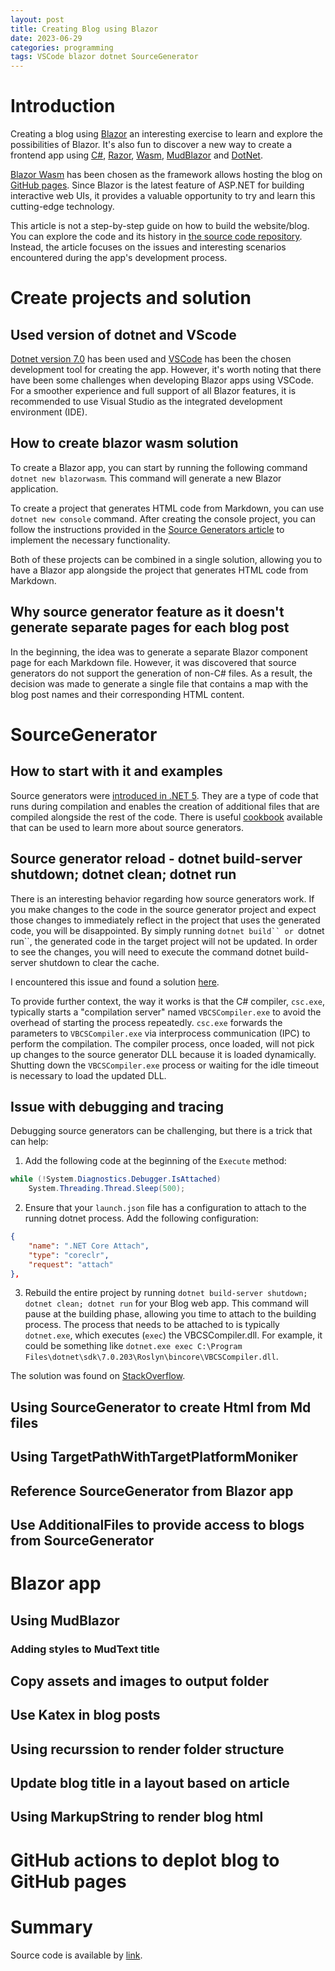 ```yaml
---
layout: post
title: Creating Blog using Blazor
date: 2023-06-29
categories: programming
tags: VSCode blazor dotnet SourceGenerator
---
```


# Introduction

Creating a blog using [Blazor](https://dotnet.microsoft.com/en-us/apps/aspnet/web-apps/blazor)  an interesting exercise to learn and explore the possibilities of Blazor. It's also fun to discover a new way to create a frontend app using [C#](https://learn.microsoft.com/en-us/dotnet/csharp/), [Razor](https://learn.microsoft.com/en-us/aspnet/core/mvc/views/razor?view=aspnetcore-7.0), [Wasm](https://webassembly.org/), [MudBlazor](https://www.mudblazor.com/) and [DotNet](https://dotnet.microsoft.com/en-us/).

[Blazor Wasm](https://learn.microsoft.com/en-us/aspnet/core/blazor/?view=aspnetcore-7.0#blazor-webassembly) has been chosen as the framework allows hosting the blog on [GitHub pages](https://pages.github.com/). Since Blazor is the latest feature of ASP.NET for building interactive web UIs, it provides a valuable opportunity to try and learn this cutting-edge technology.

This article is not a step-by-step guide on how to build the website/blog. You can explore the code and its history in [the source code repository](https://github.com/ypyl/ypyl.github.io). Instead, the article focuses on the issues and interesting scenarios encountered during the app's development process.

# Create projects and solution

## Used version of dotnet and VScode

[Dotnet version 7.0](https://dotnet.microsoft.com/en-us/download/dotnet/7.0) has been used and [VSCode](https://code.visualstudio.com/) has been the chosen development tool for creating the app. However, it's worth noting that there have been some challenges when developing Blazor apps using VSCode. For a smoother experience and full support of all Blazor features, it is recommended to use Visual Studio as the integrated development environment (IDE).

## How to create blazor wasm solution

To create a Blazor app, you can start by running the following command `dotnet new blazorwasm`. This command will generate a new Blazor application.

To create a project that generates HTML code from Markdown, you can use `dotnet new console` command. After creating the console project, you can follow the instructions provided in the [Source Generators article](https://learn.microsoft.com/en-us/dotnet/csharp/roslyn-sdk/source-generators-overview) to implement the necessary functionality.

Both of these projects can be combined in a single solution, allowing you to have a Blazor app alongside the project that generates HTML code from Markdown.

## Why source generator feature as it doesn't generate separate pages for each blog post

In the beginning, the idea was to generate a separate Blazor component page for each Markdown file. However, it was discovered that source generators do not support the generation of non-C# files. As a result, the decision was made to generate a single file that contains a map with the blog post names and their corresponding HTML content.

# SourceGenerator

## How to start with it and examples

Source generators were [introduced in .NET 5](https://devblogs.microsoft.com/dotnet/introducing-c-source-generators/). They are a type of code that runs during compilation and enables the creation of additional files that are compiled alongside the rest of the code. There is useful [cookbook](https://github.com/dotnet/roslyn/blob/main/docs/features/source-generators.cookbook.md) available that can be used to learn more about source generators.

## Source generator reload - dotnet build-server shutdown; dotnet clean; dotnet run

There is an interesting behavior regarding how source generators work. If you make changes to the code in the source generator project and expect those changes to immediately reflect in the project that uses the generated code, you will be disappointed. By simply running `dotnet build`` or `dotnet run``, the generated code in the target project will not be updated. In order to see the changes, you will need to execute the command dotnet build-server shutdown to clear the cache.

I encountered this issue and found a solution [here](https://learn.microsoft.com/en-us/answers/questions/1184090/looking-for-assistance-clearing-the-cache-for-upda).

To provide further context, the way it works is that the C# compiler, `csc.exe`, typically starts a "compilation server" named `VBCSCompiler.exe` to avoid the overhead of starting the process repeatedly. `csc.exe` forwards the parameters to `VBCSCompiler.exe` via interprocess communication (IPC) to perform the compilation. The compiler process, once loaded, will not pick up changes to the source generator DLL because it is loaded dynamically. Shutting down the `VBCSCompiler.exe` process or waiting for the idle timeout is necessary to load the updated DLL.

## Issue with debugging and tracing

Debugging source generators can be challenging, but there is a trick that can help:

1. Add the following code at the beginning of the `Execute` method:

```csharp
while (!System.Diagnostics.Debugger.IsAttached)
    System.Threading.Thread.Sleep(500);
```

2. Ensure that your `launch.json` file has a configuration to attach to the running dotnet process. Add the following configuration:

```json
{
    "name": ".NET Core Attach",
    "type": "coreclr",
    "request": "attach"
},
```

3. Rebuild the entire project by running `dotnet build-server shutdown; dotnet clean; dotnet run` for your Blog web app. This command will pause at the building phase, allowing you time to attach to the building process. The process that needs to be attached to is typically `dotnet.exe`, which executes (`exec`) the VBCSCompiler.dll. For example, it could be something like `dotnet.exe exec C:\Program Files\dotnet\sdk\7.0.203\Roslyn\bincore\VBCSCompiler.dll`.

The solution was found on [StackOverflow](https://stackoverflow.com/questions/67227370/c-sharp-source-generators-debug-in-vscode).

## Using SourceGenerator to create Html from Md files

## Using TargetPathWithTargetPlatformMoniker

## Reference SourceGenerator from Blazor app

## Use AdditionalFiles to provide access to blogs from SourceGenerator

# Blazor app

## Using MudBlazor

### Adding styles to MudText title

## Copy assets and images to output folder

## Use Katex in blog posts

## Using recurssion to render folder structure

## Update blog title in a layout based on article

## Using MarkupString to render blog html

# GitHub actions to deplot blog to GitHub pages

# Summary

Source code is available by [link](https://github.com/ypyl/ypyl.github.io).
